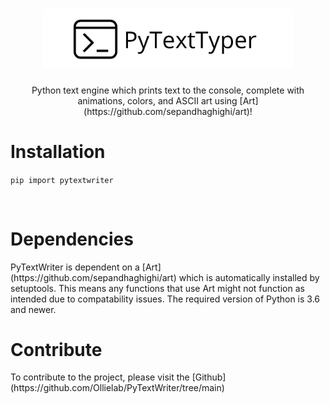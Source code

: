 <h1 align="center">
<img src="logo.png" width="400">
</h1>

<p align="center">
Python text engine which prints text to the console, complete with animations, colors, and ASCII art using [Art](https://github.com/sepandhaghighi/art)!
</p>


# Installation
`pip import pytextwriter`

<br>
<h1>Dependencies</h1>
PyTextWriter is dependent on a [Art](https://github.com/sepandhaghighi/art) which is automatically installed by setuptools. This means any functions that use Art might not function as intended due to compatability issues. The required version of Python is 3.6 and newer.

<br>
<h1>Contribute</h1>
To contribute to the project, please visit the [Github](https://github.com/Ollielab/PyTextWriter/tree/main)
